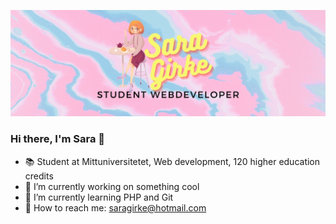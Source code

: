 ![header](header.jpg)
### Hi there, I'm Sara 👋



- :books: Student at Mittuniversitetet, Web development, 120 higher education credits
- 🔭 I’m currently working on something cool
- 🌱 I’m currently learning PHP and Git
- :email:  How to reach me: saragirke@hotmail.com



